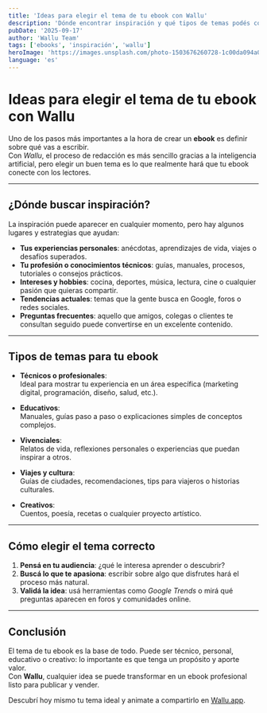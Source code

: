 ```yaml
---
title: 'Ideas para elegir el tema de tu ebook con Wallu'
description: 'Dónde encontrar inspiración y qué tipos de temas podés convertir en un ebook atractivo.'
pubDate: '2025-09-17'
author: 'Wallu Team'
tags: ['ebooks', 'inspiración', 'wallu']
heroImage: 'https://images.unsplash.com/photo-1503676260728-1c00da094a0b?w=800&h=400&fit=crop'
language: 'es'
---
```


# Ideas para elegir el tema de tu ebook con Wallu

Uno de los pasos más importantes a la hora de crear un **ebook** es definir sobre qué vas a escribir.  
Con *Wallu*, el proceso de redacción es más sencillo gracias a la inteligencia artificial, pero elegir un buen tema es lo que realmente hará que tu ebook conecte con los lectores.  

---

## ¿Dónde buscar inspiración?

La inspiración puede aparecer en cualquier momento, pero hay algunos lugares y estrategias que ayudan:  

- **Tus experiencias personales**: anécdotas, aprendizajes de vida, viajes o desafíos superados.  
- **Tu profesión o conocimientos técnicos**: guías, manuales, procesos, tutoriales o consejos prácticos.  
- **Intereses y hobbies**: cocina, deportes, música, lectura, cine o cualquier pasión que quieras compartir.  
- **Tendencias actuales**: temas que la gente busca en Google, foros o redes sociales.  
- **Preguntas frecuentes**: aquello que amigos, colegas o clientes te consultan seguido puede convertirse en un excelente contenido.  

---

## Tipos de temas para tu ebook

- **Técnicos o profesionales**:  
  Ideal para mostrar tu experiencia en un área específica (marketing digital, programación, diseño, salud, etc.).  

- **Educativos**:  
  Manuales, guías paso a paso o explicaciones simples de conceptos complejos.  

- **Vivenciales**:  
  Relatos de vida, reflexiones personales o experiencias que puedan inspirar a otros.  

- **Viajes y cultura**:  
  Guías de ciudades, recomendaciones, tips para viajeros o historias culturales.  

- **Creativos**:  
  Cuentos, poesía, recetas o cualquier proyecto artístico.  

---

## Cómo elegir el tema correcto

1. **Pensá en tu audiencia**: ¿qué le interesa aprender o descubrir?  
2. **Buscá lo que te apasiona**: escribir sobre algo que disfrutes hará el proceso más natural.  
3. **Validá la idea**: usá herramientas como *Google Trends* o mirá qué preguntas aparecen en foros y comunidades online.  

---

## Conclusión

El tema de tu ebook es la base de todo. Puede ser técnico, personal, educativo o creativo: lo importante es que tenga un propósito y aporte valor.  
Con **Wallu**, cualquier idea se puede transformar en un ebook profesional listo para publicar y vender.  

Descubrí hoy mismo tu tema ideal y animate a compartirlo en [Wallu.app](https://wallu.app).
